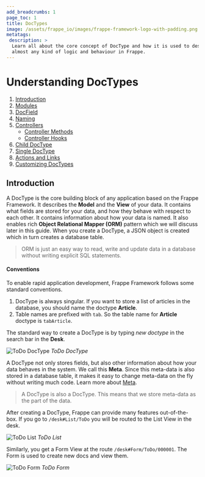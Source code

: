 ```yaml
---
add_breadcrumbs: 1
page_toc: 1
title: DocTypes
image: /assets/frappe_io/images/frappe-framework-logo-with-padding.png
metatags:
 description: >
  Learn all about the core concept of DocType and how it is used to describe
  almost any kind of logic and behaviour in Frappe.
---
```


# Understanding DocTypes

1. [Introduction](#doctype)
1. [Modules](doctypes/modules)
1. [DocField](doctypes/docfield)
1. [Naming](doctypes/naming)
1. [Controllers](doctypes/controllers)
    - [Controller Methods](doctypes/controllers#controller-methods)
    - [Controller Hooks](doctypes/controllers#controller-hooks)
1. [Child DocType](doctypes/child-doctype)
1. [Single DocType](doctypes/single-doctype)
1. [Actions and Links](doctypes/actions-and-links)
1. [Customizing DocTypes](doctypes/customize)

## Introduction

A DocType is the core building block of any application based on the Frappe Framework.
It describes the **Model** and the **View** of your data.
It contains what fields are stored for your data, and how they behave with respect to each other.
It contains information about how your data is named.
It also enables rich **Object Relational Mapper (ORM)** pattern which we will discuss later in this guide.
When you create a DocType, a JSON object is created which in turn creates a database table.

> ORM is just an easy way to read, write and update data in a database without writing explicit SQL statements.

#### Conventions

To enable rapid application development, Frappe Framework follows some standard conventions.

1. DocType is always singular. If you want to store a list of articles in the
database, you should name the doctype **Article**.
1. Table names are prefixed with `tab`. So the table name for **Article** doctype
is `tabArticle`.


The standard way to create a DocType is by typing *new doctype* in the search bar in the **Desk**.

![ToDo DocType](/docs/assets/img/todo-doctype.png)
*ToDo DocType*

A DocType not only stores fields, but also other information about how your data
behaves in the system. We call this **Meta**. Since this meta-data is also stored
in a database table, it makes it easy to change meta-data on the fly without writing
much code. Learn more about [Meta](#meta).

> A DocType is also a DocType. This means that we store meta-data as the part of the data.

After creating a DocType, Frappe can provide many features out-of-the-box.
If you go to `/desk#List/ToDo` you will be routed to the List View in the desk.

![ToDo List](/docs/assets/img/list-view.png)
*ToDo List*

Similarly, you get a Form View at the route `/desk#Form/ToDo/000001`.
The Form is used to create new docs and view them.

![ToDo Form](/docs/assets/img/form-view.png)
*ToDo Form*
